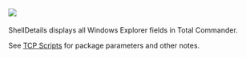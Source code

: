 # [![](https://img.shields.io/chocolatey/v/tcp-shelldetails.svg?color=red&label=tcp-shelldetails)](https://chocolatey.org/packages/tcp-shelldetails)

ShellDetails displays all Windows Explorer fields in Total Commander.

See [TCP Scripts](https://chocolatey.org/packages/tcps) for package parameters and other notes.

